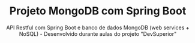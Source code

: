 <h1 align="center">Projeto MongoDB com Spring Boot</h1>

<p align="center">API Restful com Spring Boot e banco de dados MongoDB (web services + NoSQL) - Desenvolvido durante aulas do projeto "DevSuperior"</p>



